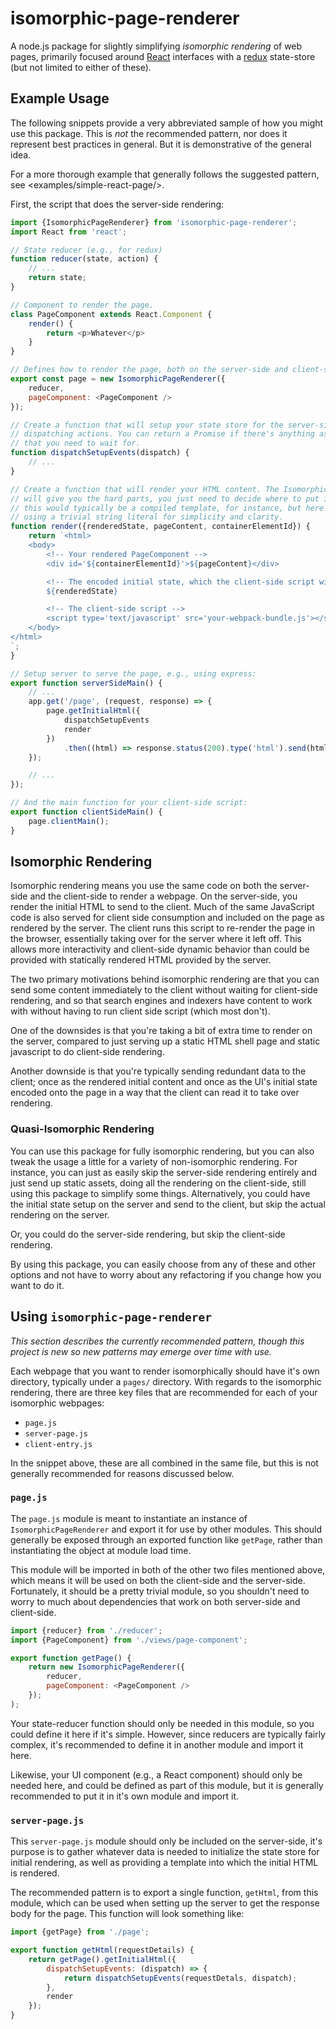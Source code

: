
# isomorphic-page-renderer

A node.js package for slightly simplifying _isomorphic rendering_ of web pages,
primarily focused around [React](https://facebook.github.io/react/) interfaces with
a [redux](http://redux.js.org/) state-store (but not limited to either of these).

## Example Usage

The following snippets provide a very abbreviated sample of how you might use
this package. This is _not_ the recommended pattern, nor does it represent
best practices in general. But it is demonstrative of the general idea.

For a more thorough example that generally follows the suggested pattern, see
<examples/simple-react-page/>.

First, the script that does the server-side rendering:

```javascript
import {IsomorphicPageRenderer} from 'isomorphic-page-renderer';
import React from 'react';

// State reducer (e.g., for redux)
function reducer(state, action) {
    // ...
    return state;
}

// Component to render the page.
class PageComponent extends React.Component {
    render() {
        return <p>Whatever</p>
    }
}

// Defines how to render the page, both on the server-side and client-side.
export const page = new IsomorphicPageRenderer({
    reducer,
    pageComponent: <PageComponent />
});

// Create a function that will setup your state store for the server-side by
// dispatching actions. You can return a Promise if there's anything asynchronous
// that you need to wait for.
function dispatchSetupEvents(dispatch) {
    // ...
}

// Create a function that will render your HTML content. The IsomorphicPageRenderer
// will give you the hard parts, you just need to decide where to put it in the HTML.
// this would typically be a compiled template, for instance, but here we're just
// using a trivial string literal for simplicity and clarity.
function render({renderedState, pageContent, containerElementId}) {
    return `<html>
    <body>
        <!-- Your rendered PageComponent -->
        <div id='${containerElementId}'>${pageContent}</div>

        <!-- The encoded initial state, which the client-side script will read -->
        ${renderedState}

        <!-- The client-side script -->
        <script type='text/javascript' src='your-webpack-bundle.js'></script>
    </body>
</html>
`;
}

// Setup server to serve the page, e.g., using express:
export function serverSideMain() {
    // ...
    app.get('/page', (request, response) => {
        page.getInitialHtml({
            dispatchSetupEvents
            render
        })
            .then((html) => response.status(200).type('html').send(html));
    });

    // ...
});

// And the main function for your client-side script:
export function clientSideMain() {
    page.clientMain();
}
```

## Isomorphic Rendering

Isomorphic rendering means you use the same code on both the server-side and
the client-side to render a webpage. On the server-side, you render the initial
HTML to send to the client. Much of the same JavaScript code is also served for
client side consumption and included on the page as rendered by the server. The
client runs this script to re-render the page in the browser, essentially taking
over for the server where it left off. This allows more interactivity and
client-side dynamic behavior than could be provided with statically rendered
HTML provided by the server.

The two primary motivations behind isomorphic rendering are that you can send some
content immediately to the client without waiting for client-side rendering, and
so that search engines and indexers have content to work with without having to
run client side script (which most don't).

One of the downsides is that you're taking a bit of extra time to render on the server,
compared to just serving up a static HTML shell page and static javascript to do
client-side rendering.

Another downside is that you're typically sending redundant data to the client; once
as the rendered initial content and once as the UI's initial state encoded onto the
page in a way that the client can read it to take over rendering.

### Quasi-Isomorphic Rendering

You can use this package for fully isomorphic rendering, but you can also tweak
the usage a little for a variety of non-isomorphic rendering. For instance, you
can just as easily skip the server-side rendering entirely and just send up
static assets, doing all the rendering on the client-side, still using this package
to simplify some things. Alternatively, you could have the initial state setup on
the server and send to the client, but skip the actual rendering on the server.

Or, you could do the server-side rendering, but skip the client-side rendering.

By using this package, you can easily choose from any of these and other options
and not have to worry about any refactoring if you change how you want to do it.

## Using `isomorphic-page-renderer`

_This section describes the currently recommended pattern, though this project is new
so new patterns may emerge over time with use._

Each webpage that you want to render isomorphically should have it's own directory,
typically under a `pages/` directory. With regards to the isomorphic rendering, there
are three key files that are recommended for each of your isomorphic webpages:

*   `page.js`
*   `server-page.js`
*   `client-entry.js`

In the snippet above, these are all combined in the same file, but this is not generally
recommended for reasons discussed below.

### `page.js`

The `page.js` module is meant to instantiate an instance of `IsomorphicPageRenderer`
and export it for use by other modules. This should generally be exposed through
an exported function like `getPage`, rather than instantiating the object at module
load time.

This module will be imported in both of the other two files mentioned above, which
means it will be used on both the client-side and the server-side. Fortunately, it
should be a pretty trivial module, so you shouldn't need to worry to much about
dependencies that work on both server-side and client-side.

```javascript
import {reducer} from './reducer';
import {PageComponent} from './views/page-component';

export function getPage() {
    return new IsomorphicPageRenderer({
        reducer,
        pageComponent: <PageComponent />
    });
);
```

Your state-reducer function should only be needed in this module, so you could define
it here if it's simple. However, since reducers are typically fairly complex, it's recommended
to define it in another module and import it here.

Likewise, your UI component (e.g., a React component) should only be needed here, and could
be defined as part of this module, but it is generally recommended to put it in it's own
module and import it.

### `server-page.js`

This `server-page.js` module should only be included on the server-side, it's purpose is
to gather whatever data is needed to initialize the state store for initial rendering,
as well as providing a template into which the initial HTML is rendered.

The recommended pattern is to export a single function, `getHtml`, from this module,
which can be used when setting up the server to get the response body for the page.
This function will look something like:

```javascript
import {getPage} from './page';

export function getHtml(requestDetails) {
    return getPage().getInitialHtml({
        dispatchSetupEvents: (dispatch) => {
            return dispatchSetupEvents(requestDetals, dispatch);
        },
        render
    });
}
```
